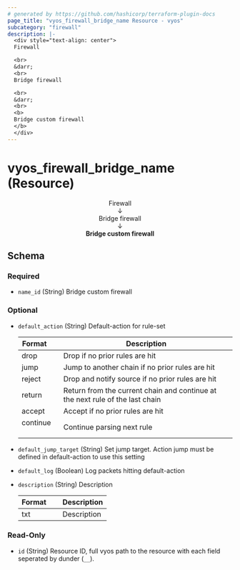 ```yaml
---
# generated by https://github.com/hashicorp/terraform-plugin-docs
page_title: "vyos_firewall_bridge_name Resource - vyos"
subcategory: "firewall"
description: |-
  <div style="text-align: center">
  Firewall

  <br>
  &darr;
  <br>
  Bridge firewall

  <br>
  &darr;
  <br>
  <b>
  Bridge custom firewall
  </b>
  </div>
---
```


# vyos_firewall_bridge_name (Resource)

<div style="text-align: center">
Firewall

<br>
&darr;
<br>
Bridge firewall

<br>
&darr;
<br>
<b>
Bridge custom firewall
</b>
</div>



<!-- schema generated by tfplugindocs -->
## Schema

### Required

- `name_id` (String) Bridge custom firewall

### Optional

- `default_action` (String) Default-action for rule-set

    |  Format    &emsp;|  Description                                                                    |
    |------------------|---------------------------------------------------------------------------------|
    |  drop      &emsp;|  Drop if no prior rules are hit                                                 |
    |  jump      &emsp;|  Jump to another chain if no prior rules are hit                                |
    |  reject    &emsp;|  Drop and notify source if no prior rules are hit                               |
    |  return    &emsp;|  Return from the current chain and continue at the next rule of the last chain  |
    |  accept    &emsp;|  Accept if no prior rules are hit                                               |
    |  continue  &emsp;|  Continue parsing next rule                                                     |
- `default_jump_target` (String) Set jump target. Action jump must be defined in default-action to use this setting
- `default_log` (Boolean) Log packets hitting default-action
- `description` (String) Description

    |  Format  &emsp;|  Description  |
    |----------------|---------------|
    |  txt     &emsp;|  Description  |

### Read-Only

- `id` (String) Resource ID, full vyos path to the resource with each field seperated by dunder (`__`).
